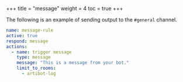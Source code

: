 +++
title = "message"
weight = 4
toc = true
+++

The following is an example of sending output to the `#general` channel.

```yaml
name: message-rule
active: true
respond: message
actions:
  - name: trigger message
    type: message
    message: "This is a message from your bot."
    limit_to_rooms:
      - artibot-log
```
